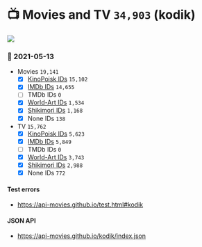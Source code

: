 # :tv: Movies and TV `34,903` (kodik)

<a href="https://API-Movies.github.io"><img src="https://API-Movies.github.io/banner.png?cache"></a>

### :date: 2021-05-13
- Movies `19,141`
  - [x] <a href="https://API-Movies.github.io/kodik/movie_kinopoisk_ids.json">KinoPoisk IDs</a> `15,102`
  - [x] <a href="https://API-Movies.github.io/kodik/movie_imdb_ids.json">IMDb IDs</a> `14,655`
  - [ ] TMDb IDs `0`
  - [x] <a href="https://API-Movies.github.io/kodik/movie_world_art_ids.json">World-Art IDs</a> `1,534`
  - [x] <a href="https://API-Movies.github.io/kodik/movie_shikimori_ids.json">Shikimori IDs</a> `1,168`
  - [x] None IDs `138`
- TV `15,762`
  - [x] <a href="https://API-Movies.github.io/kodik/tv_kinopoisk_ids.json">KinoPoisk IDs</a> `5,623`
  - [x] <a href="https://API-Movies.github.io/kodik/tv_imdb_ids.json">IMDb IDs</a> `5,849`
  - [ ] TMDb IDs `0`
  - [x] <a href="https://API-Movies.github.io/kodik/tv_world_art_ids.json">World-Art IDs</a> `3,743`
  - [x] <a href="https://API-Movies.github.io/kodik/tv_shikimori_ids.json">Shikimori IDs</a> `2,988`
  - [x] None IDs `772`
#### Test errors
- <a href='https://api-movies.github.io/test.html#kodik'>https://api-movies.github.io/test.html#kodik</a>
#### JSON API
- <a href='https://api-movies.github.io/kodik/index.json'>https://api-movies.github.io/kodik/index.json</a>
